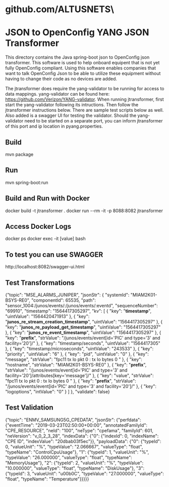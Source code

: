 # github.com/ALTUSNETS\

JSON to OpenConfig YANG JSON Transformer
=====================================================

This directory contains the Java spring-boot json to OpenConfig json transformer.   This software is used to help onboard equipent that is not yet fully OpenConfig compliant.   Using this software enables companies that want to talk OpenConfig Json to be able to utilize these equipment without having to change their code as no devices are added.

The jtransformer does require the yang-validator to be running for access to data mappings.   yang-validator can be found here: https://github.com/Verizon/YANG-validator.   When running jtransformer, first start the yang-validator following its intructions.    Then follow the jtransformer instructions below.   There are sample test scripts below as well.    Also added is a swagger UI for testing the validator.    Should the yang-validator need to be started on a separate port, you can inform jtransformer of this port and ip location in pyang.properties.


Build
-----
mvn package

Run
---
mvn spring-boot:run

Build and Run with Docker
-------------------------
docker build -t jtransformer .
docker run --rm -it -p 8088:8082 jtransformer

Access Docker Logs
------------------
docker ps
docker exec -it [value] bash

To test you can use SWAGGER
---------------------------
http://localhost:8082/swagger-ui.html


Test Transformations
--------------------
{"topic": "MSE_ALARMS_JUNIPER", "jsonStr": { "systemId": "MIAM2K01-BSYS-RE0", "componentId": 65535, "path": "sensor_1004:/junos/events/:/junos/events/:eventd", "sequenceNumber": "69910", "timestamp": "1564417305297", "kv": [ { "key": "__timestamp__", "uintValue": "1564420471913" }, { "key": "__junos_re_stream_creation_timestamp__", "uintValue": "1564417305297" }, { "key": "__junos_re_payload_get_timestamp__", "uintValue": "1564417305297" }, { "key": "__junos_re_event_timestamp__", "uintValue": "1564417305297" }, { "key": "__prefix__", "strValue": "/junos/events/event[id='PIC' and type='3' and facility='20']/" }, { "key": "timestamp/seconds", "uintValue": "1564417305" }, { "key": "timestamp/microseconds", "uintValue": "243533" }, { "key": "priority", "uintValue": "6" }, { "key": "pid", "uintValue": "0" }, { "key": "message", "strValue": "fpc11 tx lo pkt 0 : tx lo bytes 0 " }, { "key": "hostname", "strValue": "MIAM2K01-BSYS-RE0" }, { "key": "__prefix__", "strValue": "/junos/events/event[id='PIC' and type='3' and facility='20']/attributes[key='message']/" }, { "key": "value", "strValue": "fpc11 tx lo pkt 0 : tx lo bytes 0 " }, { "key": "__prefix__", "strValue": "/junos/events/event[id='PIC' and type='3' and facility='20']/" }, { "key": "logoptions", "intValue": "0" } ] }, "validate": false}


Test Validation
---------------
{"topic": "ENMV_SAMSUNG5G_CPEDATA", "jsonStr": {"perfdata": {"eventTime": "2019-03-23T02:50:00+00:00", "annotatedFamilyId": "CPE_RESOURCE", "neId": "100", "neType": "cpefama", "familyId": 601, "neVersion": "v_0_2_3_28", "indexData": {"0": {"indexId": 0, "indexName": "CPE ID", "indexValue": "20dbab03f5ec"}}, "payloadData": {"0": {"typeId": 0, "valueUnit": "%", "typeValue": "2.066667", "valueType": "float", "typeName": "ControlCpuUsage"}, "1": {"typeId": 1, "valueUnit": "%", "typeValue": "26.000000", "valueType": "float", "typeName": "MemoryUsage"}, "2": {"typeId": 2, "valueUnit": "%", "typeValue": "10.000000", "valueType": "float", "typeName": "DiskUsage"}, "3": {"typeId": 3, "valueUnit": "u00b0C", "typeValue": "27.000000", "valueType": "float", "typeName": "Temperature"}}}}}

